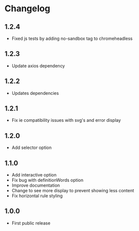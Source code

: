 # Changelog

## 1.2.4

- Fixed js tests by adding no-sandbox tag to chromeheadless

## 1.2.3

- Update axios dependency

## 1.2.2

- Updates dependencies

## 1.2.1

- Fix ie compatibility issues with svg's and error display

## 1.2.0

- Add selector option

## 1.1.0

- Add interactive option
- Fix bug with definitionWords option
- Improve documentation
- Change to see more display to prevent showing less content
- Fix horizontal rule styling

## 1.0.0

- First public release

